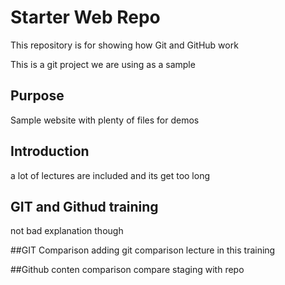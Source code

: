 # Starter Web Repo

This repository is for showing how Git and GitHub work

This is a git project we are using as a sample
## Purpose

Sample website with plenty of files for demos

## Introduction
a lot of lectures are included and its get too long

## GIT and Githud training
not bad explanation though 

##GIT Comparison
adding git comparison lecture in this training


##Github conten comparison
compare staging with repo